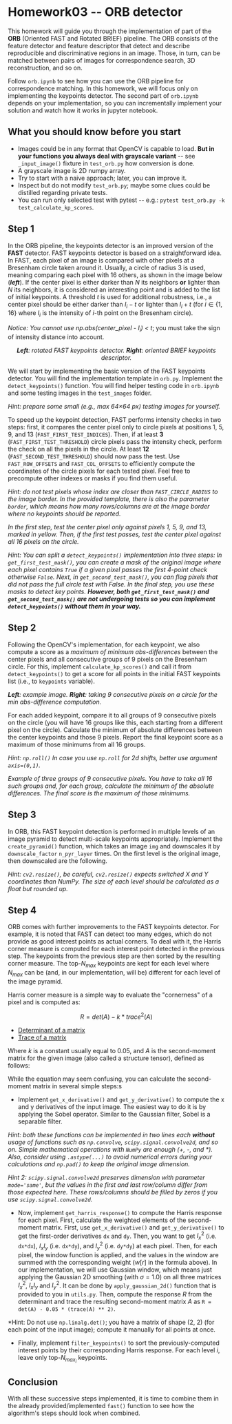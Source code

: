 # Homework03 -- ORB detector
  
This homework will guide you through the implementation of part of the **ORB** (Oriented FAST and Rotated BRIEF) pipeline. The ORB consists of the feature detector and feature descriptor that detect and describe reproducible and discriminative regions in an image. Those, in turn, can be matched between pairs of images for correspondence search, 3D reconstruction, and so on.
  
Follow `orb.ipynb` to see how you can use the ORB pipeline for correspondence matching. In this homework, we will focus only on implementing the keypoints detector. The second part of `orb.ipynb` depends on your implementation, so you can incrementally implement your solution and watch how it works in jupyter notebook.

## What you should know before you start
* Images could be in any format that OpenCV is capable to load. **But in your functions you always deal with grayscale variant** -- see `_input_image()` fixture in `test_orb.py` how conversion is done.
* A grayscale image is 2D numpy array.
* Try to start with a naive approach; later, you can improve it.
* Inspect but do not modify `test_orb.py`; maybe some clues could be distilled regarding private tests.
* You can run only selected test with pytest -- e.g.: `pytest test_orb.py -k test_calculate_kp_scores`.

## Step 1   
In the ORB pipeline, the keypoints detector is an improved version of the **FAST** detector. FAST keypoints detector is based on a straightforward idea. In FAST, each pixel of an image is compared with other pixels at a Bresenham circle taken around it. Usually, a circle of radius 3 is used, meaning comparing each pixel with 16 others, as shown in the image below (***left***). If the center pixel is either darker than $N$ its neighbors **or** lighter than $N$ its neighbors, it is considered an interesting point and is added to the list of initial keypoints. A threshold $t$ is used for additional robustness, i.e., a center pixel should be either darker than $I_i - t$ or lighter than $I_i + t$ (for $i\in\{1,16\}$ where $I_i$ is the intensity of $i$-th point on the Bresenham circle).
  
*Notice: You cannot use np.abs(center_pixel - $I_i$) < $t$*; you must take the sign of intensity distance into account.
  
<p  align="center">
<i><b>Left</b>: rotated FAST keypoints detector. <b>Right</b>: oriented BRIEF keypoints descriptor.</i>
</p>
  
We will start by implementing the basic version of the FAST keypoints detector. You will find the implementation template in `orb.py`. Implement the `detect_keypoints()` function. You will find helper testing code in `orb.ipynb` and some testing images in the `test_images` folder. 

*Hint: prepare some small (e.g., max 64×64 px) testing images for yourself.*

To speed up the keypoint detection, FAST performs intensity checks in two steps: first, it compares the center pixel only to circle pixels at positions 1, 5, 9, and 13 (`FAST_FIRST_TEST_INDICES`). Then, if at least **3** (`FAST_FIRST_TEST_THRESHOLD`) circle pixels pass the intensity check, perform the check on all the pixels in the circle. At least **12** (`FAST_SECOND_TEST_THRESHOLD`) should now pass the test. Use `FAST_ROW_OFFSETS` and `FAST_COL_OFFSETS` to efficiently compute the coordinates of the circle pixels for each tested pixel. Feel free to precompute other indexes or masks if you find them useful.
  
*Hint: do not test pixels whose index are closer than `FAST_CIRCLE_RADIUS` to the image border. In the provided template, there is also the parameter `border`, which means how many rows/columns are at the image border where no keypoints should be reported.*
  
<p  align="center">

<i>In the first step, test the center pixel only against pixels 1, 5, 9, and 13, marked in yellow. Then, if the first test passes, test the center pixel against all 16 pixels on the circle.</i>
</p>

*Hint: You can split a `detect_keypoints()` implementation into three steps: In `get_first_test_mask()`, you can create a mask of the original image where each pixel contains `True` if a given pixel passes the first 4-point check otherwise `False`. Next, in `get_second_test_mask()`, you can flag pixels that did not pass the full circle test with False. In the final step, you use these masks to detect key points. **However, both `get_first_test_mask()` and `get_second_test_mask()` are not undergoing tests so you can implement `detect_keypoints()` without them in your way.***

## Step 2 
Following the OpenCV's implementation, for each keypoint, we also compute a score as a *maximum of minimum abs-differences* between the center pixels and all consecutive groups of 9 pixels on the Bresenham circle. For this, implement `calculate_kp_scores()` and call it from `detect_keypoints()` to get a score for all points in the initial FAST keypoints list (i.e., to `keypoints` variable).
  
<p  align="center">

<i><b>Left</b>: example image. <b>Right</b>: taking 9 consecutive pixels on a circle for the min abs-difference computation.</i>
</p>
  
For each added keypoint, compare it to all groups of 9 consecutive pixels on the circle (you will have 16 groups like this, each starting from a different pixel on the circle). Calculate the minimum of absolute differences between the center keypoints and those 9 pixels. Report the final keypoint score as a maximum of those minimums from all 16 groups.
  
*Hint: `np.roll()` In case you use `np.roll` for 2d shifts, better use argument `axis=(0,1)`.*
    
<p  align="center">

<i>Example of three groups of 9 consecutive pixels. You have to take all 16 such groups and, for each group, calculate the minimum of the absolute differences. The final score is the maximum of those minimums.</i>
</p>
  
## Step 3
In ORB, this FAST keypoint detection is performed in multiple levels of an image pyramid to detect multi-scale keypoints appropriately. Implement the `create_pyramid()` function, which takes an image `img` and downscales it by `downscale_factor`  `n_pyr_layer` times. On the first level is the original image, then downscaled are the following.
  
*Hint: `cv2.resize()`, be careful, `cv2.resize()`  expects switched X and Y coordinates than NumPy. The size of each level should be calculated as a float but rounded up.*
  
<p align="center">

</p>
  
## Step 4
ORB comes with further improvements to the FAST keypoints detector. For example, it is noted that FAST can detect too many edges, which do not provide as good interest points as actual corners. To deal with it, the Harris corner measure is computed for each interest point detected in the previous step. The keypoints from the previous step are then sorted by the resulting corner measure. The top-$N_{max}$ keypoints are kept for each level where $N_{max}$ can be (and, in our implementation, will be) different for each level of the image pyramid.
  
<p  align="center">

</p>

<p align="center">

</p>
  
Harris corner measure is a simple way to evaluate the "cornerness" of a pixel and is computed as:

$$R = det(A) - k*trace^2(A)$$
  
- [Determinant of a matrix](https://en.wikipedia.org/wiki/Determinant)
- [Trace of a matrix](https://en.wikipedia.org/wiki/Trace_(linear_algebra))
  
Where $k$ is a constant usually equal to 0.05, and $A$ is the second-moment matrix for the given image (also called a structure tensor), defined as follows:
  
<p align="center">

</p>
  
While the equation may seem confusing, you can calculate the second-moment matrix in several simple steps:s
  
* Implement `get_x_derivative()` and `get_y_derivative()` to compute the x and y derivatives of the input image. The easiest way to do it is by applying the Sobel operator. Similar to the Gaussian filter, Sobel is a separable filter.
  
<p align="center">

</p>
  
*Hint: both these functions can be implemented in two lines each **without** usage of functions such as `np.convolve`, `scipy.signal.convolve2d`, and so on. Simple mathematical operations with `NumPy` are enough (+, -, and \*). Also, consider using `.astype(...)` to avoid numerical errors during your calculations and `np.pad()` to keep the original image dimension.*
  
*Hint 2: `scipy.signal.convolve2d` preserves dimension with parameter `mode='same'`, but the values in the first and last row/column differ from those expected here. These rows/columns should be filled by zeros if you use `scipy.signal.convolve2d`.*
  
* Now, implement `get_harris_response()` to compute the Harris response for each pixel. First, calculate the weighted elements of the second-moment matrix. First, use `get_x_derivative()` and `get_y_derivative()` to get the first-order derivatives `dx` and `dy`. Then, you want to get $I_x^2$ (i.e. `dx*dx`), $I_x I_y$ (i.e. `dx*dy`), and $I_y^2$ (i.e. `dy*dy`) at each pixel. Then, for each pixel, the window function is applied, and the values in the window are summed with the corresponding weight ($w[r]$ in the formula above). In our implementation, we will use Gaussian window, which means just applying the Gaussian 2D smoothing (with $\sigma=1.0$) on all three matrices $I_x^2$, $I_x I_y$ and $I_y^2$. It can be done by `apply_gaussian_2d()` function that is provided to you in `utils.py`. Then, compute the response $R$ from the determinant and trace the resulting second-moment matrix $A$ as `R = det(A) - 0.05 * (trace(A) ** 2)`.
  
*Hint: Do not use `np.linalg.det()`; you have a matrix of shape (2, 2) (for each point of the input image); compute it manually for all points at once.
  
* Finally, implement `filter_keypoints()` to sort the previously-computed interest points by their corresponding Harris response. For each level $i$, leave only top-$N_{max_i}$ keypoints.
  
## Conclusion
With all these successive steps implemented, it is time to combine them in the already provided/implemented `fast()` function to see how the algorithm's steps should look when combined.

